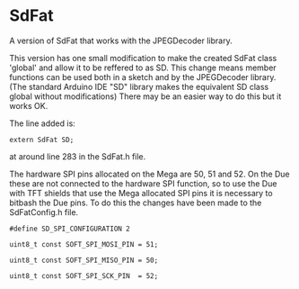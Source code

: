 # SdFat
A version of SdFat that works with the JPEGDecoder library.

This version has one small modification to make the created SdFat class 'global' and allow it to be reffered to as SD. This change means member functions can be used both in a sketch and by the JPEGDecoder library.
(The standard Arduino IDE "SD" library makes the equivalent SD class global without modifications)
There may be an easier way to do this but it works OK.

The line added is:

```
extern SdFat SD;
```
at around line 283 in the SdFat.h file.

The hardware SPI pins allocated on the Mega are 50, 51 and 52. On the Due these
are not connected to the hardware SPI function, so to use the Due with TFT shields that
use the Mega allocated SPI pins it is necessary to bitbash the Due pins.  To do this the
changes have been made to the SdFatConfig.h file.



```
#define SD_SPI_CONFIGURATION 2

uint8_t const SOFT_SPI_MOSI_PIN = 51;

uint8_t const SOFT_SPI_MISO_PIN = 50;

uint8_t const SOFT_SPI_SCK_PIN  = 52;
```
